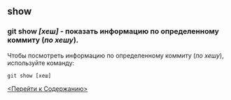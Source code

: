 ## show

### **git show *[хеш]*** - показать информацию по определенному коммиту (*по хешу*).

Чтобы посмотреть информацию по определенному коммиту (*по хешу*), используйте команду:
```bash=
git show [хеш]
```

[<Перейти к Содержанию>](./readme.md)